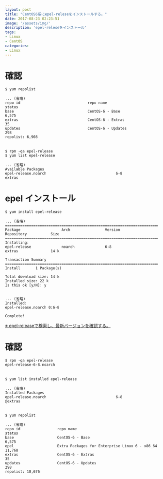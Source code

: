 ```yaml
---
layout: post
title: "CentOS6系にepel-releseをインストールする。"
date: 2017-08-23 02:23:51
image: '/assets/img/'
description: 'epel-releseをインストール'
tags:
- Linux
- CentOS
categories:
- Linux
---
```


# 確認

    $ yum repolist

    ... (省略)
    repo id                               repo name                                        status
    base                                  CentOS-6 - Base                                  6,575
    extras                                CentOS-6 - Extras                                   35
    updates                               CentOS-6 - Updates                                 298
    repolist: 6,908
    
######

    $ rpm -qa epel-release
    $ yum list epel-release

    ... (省略)
    Available Packages
    epel-release.noarch                                6-8                                 extras


# epel インストール

    $ yum install epel-release

    ... (省略)
    =============================================================================================
    Package                   Arch                Version             Repository           Size
    =============================================================================================
    Installing:
    epel-release              noarch              6-8                 extras               14 k

    Transaction Summary
    =============================================================================================
    Install       1 Package(s)

    Total download size: 14 k
    Installed size: 22 k
    Is this ok [y/N]: y

	
    ... (省略)
    Installed:
    epel-release.noarch 0:6-8                                                                  

    Complete!

[※ epel-releaseで検索し、最新バージョンを確認する。](http://dl.fedoraproject.org/pub/epel/6/x86_64/)


# 確認

    $ rpm -qa epel-release
    epel-release-6-8.noarch

######

    $ yum list installed epel-release

    ... (省略)
    Installed Packages
    epel-release.noarch                                6-8                                @extras

######

    $ yum repolist
    
    ... (省略)
    repo id                 repo name                                                      status
    base                    CentOS-6 - Base                                                 6,575
    epel                    Extra Packages for Enterprise Linux 6 - x86_64                 11,768
    extras                  CentOS-6 - Extras                                                  35
    updates                 CentOS-6 - Updates                                                298
    repolist: 18,676


<br><br>